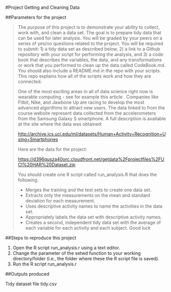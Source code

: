 #Project  Getting and Cleaning Data

##Parameters for the project

>The purpose of this project is to demonstrate your ability to collect, work with, and clean a data set. The goal is to prepare tidy data that can be used for later analysis. You will be graded by your peers on a series of yes/no questions related to the project. You will be required to submit: 1) a tidy data set as described below, 2) a link to a Github repository with your script for performing the analysis, and 3) a code book that describes the variables, the data, and any transformations or work that you performed to clean up the data called CodeBook.md. You should also include a README.md in the repo with your scripts. This repo explains how all of the scripts work and how they are connected.
>
>One of the most exciting areas in all of data science right now is wearable computing - see for example this article . Companies like Fitbit, Nike, and Jawbone Up are racing to develop the most advanced algorithms to attract new users. The data linked to from the course website represent data collected from the accelerometers from the Samsung Galaxy S smartphone. A full description is available at the site where the data was obtained:
>
>http://archive.ics.uci.edu/ml/datasets/Human+Activity+Recognition+Using+Smartphones
>
>Here are the data for the project:
>
>https://d396qusza40orc.cloudfront.net/getdata%2Fprojectfiles%2FUCI%20HAR%20Dataset.zip
>
>You should create one R script called run_analysis.R that does the following.
>
> - Merges the training and the test sets to create one data set.
> - Extracts only the measurements on the mean and standard deviation for each measurement.
> - Uses descriptive activity names to name the activities in the data set.
> - Appropriately labels the data set with descriptive activity names.
> - Creates a second, independent tidy data set with the average of each variable for each activity and each subject.
>Good luck

##Steps to reproduce this project

1. Open the R script run_analysis.r using a text editor.
2. Change the parameter of the setwd function to your working directory/folder (i.e., the folder where these the R script file is saved).
3. Run the R script run_analysis.r

##Outputs produced

Tidy dataset file tidy.csv 
